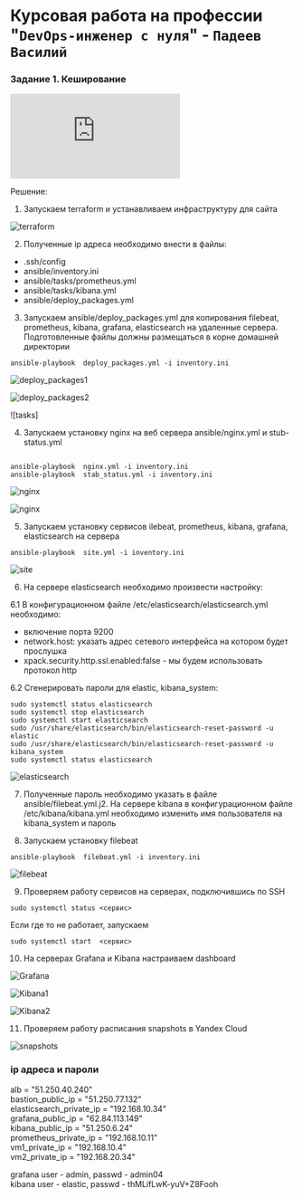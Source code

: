 # Курсовая работа на профессии "`DevOps-инженер с нуля`" - `Падеев Василий`


   
### Задание 1. Кеширование

![tasks](https://github.com/Vasiliy-Ser/Coursework/blob/4621f36da4b1807d07ba60930de9f7e5794029ce/Tasks.md)



Решение:

1. Запускаем terraform и устанавливаем инфраструктуру для сайта

![terraform](https://github.com/Vasiliy-Ser/Coursework/blob/4621f36da4b1807d07ba60930de9f7e5794029ce/png/terraform.png)


2. Полученные  ip адреса необходимо внести в файлы:

- .ssh/config  
- ansible/inventory.ini   
- ansible/tasks/prometheus.yml  
- ansible/tasks/kibana.yml  
- ansible/deploy_packages.yml  


3. Запускаем ansible/deploy_packages.yml для копирования filebeat, prometheus, kibana, grafana, elasticsearch на удаленные сервера. Подготовленные файлы должны размещаться в корне домашней директории

```
ansible-playbook  deploy_packages.yml -i inventory.ini

```

![deploy_packages1](https://github.com/Vasiliy-Ser/Coursework/blob/4621f36da4b1807d07ba60930de9f7e5794029ce/png/deploy-packages1.png)

![deploy_packages2](https://github.com/Vasiliy-Ser/Coursework/blob/4621f36da4b1807d07ba60930de9f7e5794029ce/png/deploy-packages2.png)

![tasks]


4. Запускаем установку nginx на веб сервера ansible/nginx.yml и stub-status.yml

```

ansible-playbook  nginx.yml -i inventory.ini  
ansible-playbook  stab_status.yml -i inventory.ini

```

![nginx](https://github.com/Vasiliy-Ser/Coursework/blob/4621f36da4b1807d07ba60930de9f7e5794029ce/png/nginx1.png)

![nginx](https://github.com/Vasiliy-Ser/Coursework/blob/4621f36da4b1807d07ba60930de9f7e5794029ce/png/nginx2.png)


5. Запускаем установку сервисов ilebeat, prometheus, kibana, grafana, elasticsearch на сервера

```
ansible-playbook  site.yml -i inventory.ini  

```

![site](https://github.com/Vasiliy-Ser/Coursework/blob/4621f36da4b1807d07ba60930de9f7e5794029ce/png/site.png)


6. На сервере elasticsearch необходимо произвести настройку:

6.1  В конфигурационном файле /etc/elasticsearch/elasticsearch.yml необходимо:  
- включение порта 9200
- network.host: указать адрес сетевого интерфейса на котором будет прослушка  
- xpack.security.http.ssl.enabled:false - мы будем использовать протокол http 

6.2 Cгенерировать пароли для elastic, kibana_system:

 ```
sudo systemctl status elasticsearch
sudo systemctl stop elasticsearch
sudo systemctl start elasticsearch
sudo /usr/share/elasticsearch/bin/elasticsearch-reset-password -u elastic
sudo /usr/share/elasticsearch/bin/elasticsearch-reset-password -u kibana_system
sudo systemctl status elasticsearch

```

![elasticsearch](https://github.com/Vasiliy-Ser/Coursework/blob/4621f36da4b1807d07ba60930de9f7e5794029ce/png/elasticsearch.png)

 
7. Полученные пароль необходимо указать в файле ansible/filebeat.yml.j2. На сервере kibana в конфигурационном файле /etc/kibana/kibana.yml необходимо изменить имя пользователя на kibana_system и пароль


8. Запускаем установку filebeat

```
ansible-playbook  filebeat.yml -i inventory.ini

```

![filebeat](https://github.com/Vasiliy-Ser/Coursework/blob/4621f36da4b1807d07ba60930de9f7e5794029ce/png/filebeat.png)


9. Проверяем работу сервисов на серверах,  подключившись по SSH

```
sudo systemctl status <сервис>

```

Если где то не работает, запускаем 

```
sudo systemctl start  <сервис>

```


10. На серверах Grafana и Kibana настраиваем dashboard


![Grafana](https://github.com/Vasiliy-Ser/Coursework/blob/4621f36da4b1807d07ba60930de9f7e5794029ce/png/Dashboards.png)

![Kibana1](https://github.com/Vasiliy-Ser/Coursework/blob/4621f36da4b1807d07ba60930de9f7e5794029ce/png/kibana1.png)

![Kibana2](https://github.com/Vasiliy-Ser/Coursework/blob/4621f36da4b1807d07ba60930de9f7e5794029ce/png/kibana2.png)


11. Проверяем работу  расписания snapshots в Yandex Cloud

![snapshots](https://github.com/Vasiliy-Ser/Coursework/blob/4621f36da4b1807d07ba60930de9f7e5794029ce/png/snapshot.png)



### ip адреса и пароли

alb = "51.250.40.240"  
bastion_public_ip = "51.250.77.132"  
elasticsearch_private_ip = "192.168.10.34"  
grafana_public_ip = "62.84.113.149"  
kibana_public_ip = "51.250.6.24"  
prometheus_private_ip = "192.168.10.11"  
vm1_private_ip = "192.168.10.4"  
vm2_private_ip = "192.168.20.34"  


grafana user - admin, passwd - admin04  
kibana user - elastic, passwd - thMLifLwK-yuV+Z8Fooh  
